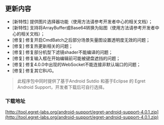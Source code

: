 ## 更新内容

* [新特性] 提供图片选择器功能（使用方法请参考开发者中心的相关文档）；
* [新特性] 支持将ArrayBuffer或Base64转换为贴图（使用方法请参考开发者中心的相关文档）；
* [修复] 修复开启CmdBatch之后部分场景矢量图设置透明度无效的问题；
* [修复] 修复热更新相关的问题；
* [修复] 修复部分机型下滤镜shader不能编译的问题；
* [修复] 修复输入框在开始编辑前可能被键盘遮挡的问题；
* [修复] 修复4.0.0中出现的WebSocket不能连接非默认端口的问题；
* [修复] 修复其它BUG。

> 此程序包中同时提供了基于Android Sutdio 和基于Eclipse 的 Egret Android Support，开发者下载后可自行选择。

### 下载地址

[http://tool.egret-labs.org/android-support/egret-android-support-4.0.1.zip](http://tool.egret-labs.org/android-support/egret-android-support-4.0.1.zip)